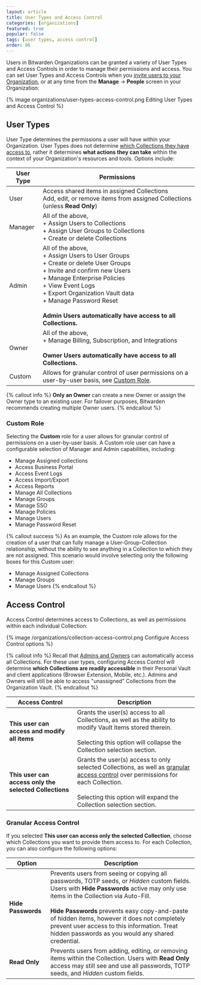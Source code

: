 ```yaml
---
layout: article
title: User Types and Access Control
categories: [organizations]
featured: true
popular: false
tags: [user types, access control]
order: 06
---
```


Users in Bitwarden Organizations can be granted a variety of User Types and Access Controls in order to manage their permissions and access. You can set User Types and Access Controls when you [invite users to your Organization]({{site.baseurl}}/article/managing-users/), or at any time from the **Manage** &rarr; **People** screen in your Organization:

{% image organizations/user-types-access-control.png Editing User Types and Access Control %}

## User Types

User Type determines the permissions a user will have within your Organization. User Types does not determine [which Collections they have access to](#access-control), rather it determines **what actions they can take** within the context of your Organization's resources and tools. Options include:

|User Type|Permissions|
|---------|-----------|
|User|Access shared items in assigned Collections<br>Add, edit, or remove items from assigned Collections (unless **Read Only**)|
|Manager|All of the above,<br>+ Assign Users to Collections<br>+ Assign User Groups to Collections<br>+ Create or delete Collections|
|Admin|All of the above,<br>+ Assign Users to User Groups<br>+ Create or delete User Groups<br>+ Invite and confirm new Users<br>+ Manage Enterprise Policies<br>+ View Event Logs<br>+ Export Organization Vault data<br>+ Manage Password Reset<br><br>**Admin Users automatically have access to all Collections.**|
|Owner|All of the above,<br>+ Manage Billing, Subscription, and Integrations<br><br>**Owner Users automatically have access to all Collections.**|
|Custom|Allows for granular control of user permissions on a user-by-user basis, see [Custom Role](#custom-role).|

{% callout info %}
**Only an Owner** can create a new Owner or assign the Owner type to an existing user. For failover purposes, Bitwarden recommends creating multiple Owner users.
{% endcallout %}

### Custom Role

Selecting the **Custom** role for a user allows for granular control of permissions on a user-by-user basis. A Custom role user can have a configurable selection of Manager and Admin capabilities, including:

- Manage Assigned collections
- Access Business Portal
- Access Event Logs
- Access Import/Export
- Access Reports
- Manage All Collections
- Manage Groups
- Manage SSO
- Manage Policies
- Manage Users
- Manage Password Reset

{% callout success %}
As an example, the Custom role allows for the creation of a user that can fully manage a User-Group-Collection relationship, without the ability to see anything in a Collection to which they are not assigned. This scenario would involve selecting only the following boxes for this Custom user:
- Manage Assigned Collections
- Manage Groups
- Manage Users
{% endcallout %}

## Access Control

Access Control determines access to Collections, as well as permissions within each individual Collection:

{% image /organizations/collection-access-control.png Configure Access Control options %}

{% callout info %}
Recall that [Admins and Owners](#user-types) can automatically access all Collections. For these user types, configuring Access Control will determine **which Collections are readily accessible** in their Personal Vault and client applications (Browser Extension, Mobile, etc.). Admins and Owners will still be able to access "unassigned" Collections from the Organization Vault.
{% endcallout %}

|Access Control|Description|
|--------------|-----------|
|**This user can access and modify all items**|Grants the user(s) access to all Collections, as well as the ability to modify Vault items stored therein.<br><br>Selecting this option will collapse the Collection selection section.|
|**This user can access only the selected Collections**|Grants the user(s) access to only selected Collections, as well as [granular access control](#granular-access-control) over permissions for each Collection.<br><br>Selecting this option will expand the Collection selection section.|

### Granular Access Control

If you selected **This user can access only the selected Collection**, choose which Collections you want to provide them access to. For each Collection, you can also configure the following options:

|Option|Description|
|------|-----------|
|**Hide Passwords**|Prevents users from seeing or copying all passwords, TOTP seeds, or *Hidden* custom fields. Users with **Hide Passwords** active may only use items in the Collection via Auto-Fill.<br><br>**Hide Passwords** prevents easy copy-and-paste of hidden items, however it does not completely prevent user access to this information. Treat hidden passwords as you would any shared credential.|
|**Read Only**|Prevents users from adding, editing, or removing items within the Collection. Users with **Read Only** access may still see and use all passwords, TOTP seeds, and *Hidden* custom fields.|
